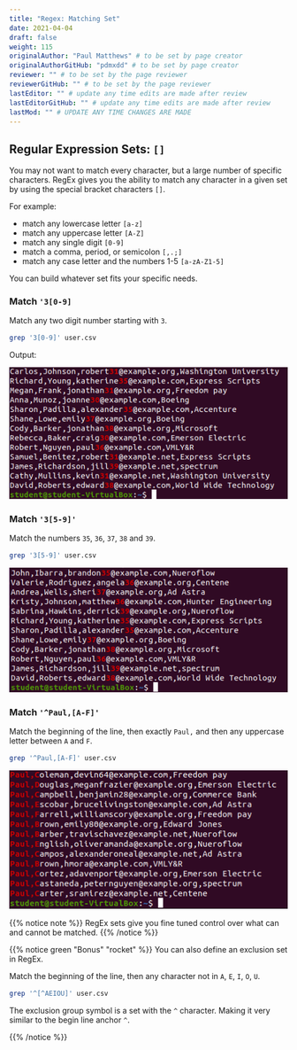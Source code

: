 ```yaml
---
title: "Regex: Matching Set"
date: 2021-04-04
draft: false
weight: 115
originalAuthor: "Paul Matthews" # to be set by page creator
originalAuthorGitHub: "pdmxdd" # to be set by page creator
reviewer: "" # to be set by the page reviewer
reviewerGitHub: "" # to be set by the page reviewer
lastEditor: "" # update any time edits are made after review
lastEditorGitHub: "" # update any time edits are made after review
lastMod: "" # UPDATE ANY TIME CHANGES ARE MADE
---
```


## Regular Expression Sets: `[]`

You may not want to match every character, but a large number of specific characters. RegEx gives you the ability to match any character in a given set by using the special bracket characters `[]`.

For example:

- match any lowercase letter `[a-z]`
- match any uppercase letter `[A-Z]`
- match any single digit `[0-9]`
- match a comma, period, or semicolon `[,.;]`
- match any case letter and the numbers 1-5 `[a-zA-Z1-5]`

You can build whatever set fits your specific needs.

### Match `'3[0-9]`

Match any two digit number starting with `3`.

```bash
grep '3[0-9]' user.csv
```

Output:

![grep '3[0-9]' user.csv output](pictures/grep-set-one.png?classes=border)

### Match `'3[5-9]'`

Match the numbers `35`, `36`, `37`, `38` and `39`.

```bash
grep '3[5-9]' user.csv
```

![grep '3[5-9]' user.csv output](pictures/grep-set-two.png?classes=border)

### Match `'^Paul,[A-F]'`

Match the beginning of the line, then exactly `Paul,` and then any uppercase letter between `A` and `F`.

```bash
grep '^Paul,[A-F]' user.csv
```

![grep '^Paul,[A-F]' user.csv Output](pictures/grep-set-three.png?classes=border)

{{% notice note %}}
RegEx sets give you fine tuned control over what can and cannot be matched.
{{% /notice %}}

{{% notice green "Bonus" "rocket" %}}
You can also define an exclusion set in RegEx.

Match the beginning of the line, then any character not in `A`, `E`, `I`, `O`, `U`.

```bash
grep '^[^AEIOU]' user.csv
```

The exclusion group symbol is a set with the `^` character. Making it very similar to the begin line anchor `^`.

{{% /notice %}}